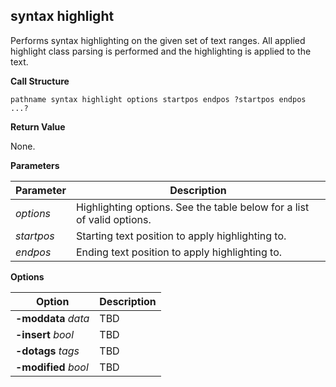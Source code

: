 ## syntax highlight

Performs syntax highlighting on the given set of text ranges.  All applied highlight class parsing is performed and the highlighting is applied to the text.

**Call Structure**

`pathname syntax highlight options startpos endpos ?startpos endpos ...?`

**Return Value**

None.

**Parameters**

| Parameter | Description |
| - | - |
| _options_ | Highlighting options.  See the table below for a list of valid options. |
| _startpos_ | Starting text position to apply highlighting to. |
| _endpos_ | Ending text position to apply highlighting to. |

**Options**

| Option | Description |
| - | - |
| **-moddata** _data_ | TBD |
| **-insert** _bool_ | TBD |
| **-dotags** _tags_ | TBD |
| **-modified** _bool_ | TBD |